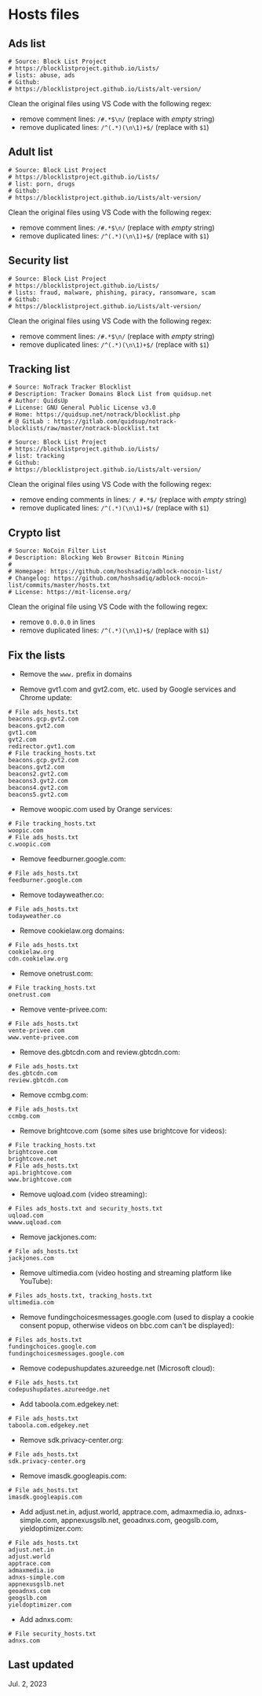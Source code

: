 # Hosts files

## Ads list

```
# Source: Block List Project
# https://blocklistproject.github.io/Lists/
# lists: abuse, ads
# Github:
# https://blocklistproject.github.io/Lists/alt-version/

```

Clean the original files using VS Code with the following regex:

- remove comment lines: `/#.*$\n/` (replace with *empty* string)
- remove duplicated lines: `/^(.*)(\n\1)+$/` (replace with `$1`)

## Adult list

```
# Source: Block List Project
# https://blocklistproject.github.io/Lists/
# list: porn, drugs
# Github:
# https://blocklistproject.github.io/Lists/alt-version/

```

Clean the original files using VS Code with the following regex:

- remove comment lines: `/#.*$\n/` (replace with *empty* string)
- remove duplicated lines: `/^(.*)(\n\1)+$/` (replace with `$1`)

## Security list

```
# Source: Block List Project
# https://blocklistproject.github.io/Lists/
# lists: fraud, malware, phishing, piracy, ransomware, scam
# Github:
# https://blocklistproject.github.io/Lists/alt-version/

```

Clean the original files using VS Code with the following regex:

- remove comment lines: `/#.*$\n/` (replace with *empty* string)
- remove duplicated lines: `/^(.*)(\n\1)+$/` (replace with `$1`)

## Tracking list

```
# Source: NoTrack Tracker Blocklist 
# Description: Tracker Domains Block List from quidsup.net
# Author: QuidsUp
# License: GNU General Public License v3.0
# Home: https://quidsup.net/notrack/blocklist.php
# @ GitLab : https://gitlab.com/quidsup/notrack-blocklists/raw/master/notrack-blocklist.txt

# Source: Block List Project
# https://blocklistproject.github.io/Lists/
# list: tracking
# Github:
# https://blocklistproject.github.io/Lists/alt-version/

```

Clean the original files using VS Code with the following regex:

- remove ending comments in lines: `/ #.*$/` (replace with *empty* string)
- remove duplicated lines: `/^(.*)(\n\1)+$/` (replace with `$1`)

## Crypto list

```
# Source: NoCoin Filter List
# Description: Blocking Web Browser Bitcoin Mining
#
# Homepage: https://github.com/hoshsadiq/adblock-nocoin-list/
# Changelog: https://github.com/hoshsadiq/adblock-nocoin-list/commits/master/hosts.txt
# License: https://mit-license.org/

```

Clean the original file using VS Code with the following regex:

- remove `0.0.0.0` in lines
- remove duplicated lines: `/^(.*)(\n\1)+$/` (replace with `$1`)

## Fix the lists

- Remove the `www.` prefix in domains

- Remove gvt1.com and gvt2.com, etc. used by Google services and Chrome update:

```
# File ads_hosts.txt
beacons.gcp.gvt2.com
beacons.gvt2.com
gvt1.com
gvt2.com
redirector.gvt1.com
# File tracking_hosts.txt
beacons.gcp.gvt2.com
beacons.gvt2.com
beacons2.gvt2.com
beacons3.gvt2.com
beacons4.gvt2.com
beacons5.gvt2.com
```

- Remove woopic.com used by Orange services:

```
# File tracking_hosts.txt
woopic.com
# File ads_hosts.txt
c.woopic.com
```

- Remove feedburner.google.com:

```
# File ads_hosts.txt
feedburner.google.com
```

- Remove todayweather.co:

```
# File ads_hosts.txt
todayweather.co
```

- Remove cookielaw.org domains:

```
# File ads_hosts.txt
cookielaw.org
cdn.cookielaw.org
```

- Remove onetrust.com:

```
# File tracking_hosts.txt
onetrust.com
```

- Remove vente-privee.com:

```
# File ads_hosts.txt
vente-privee.com
www.vente-privee.com
```

- Remove des.gbtcdn.com and review.gbtcdn.com:

```
# File ads_hosts.txt
des.gbtcdn.com
review.gbtcdn.com
```

- Remove ccmbg.com:

```
# File ads_hosts.txt
ccmbg.com
```

- Remove brightcove.com (some sites use brightcove for videos):

```
# File tracking_hosts.txt
brightcove.com
brightcove.net
# File ads_hosts.txt
api.brightcove.com
www.brightcove.com
```

- Remove uqload.com (video streaming):

```
# Files ads_hosts.txt and security_hosts.txt
uqload.com
wwww.uqload.com
```

- Remove jackjones.com:

```
# File ads_hosts.txt
jackjones.com
```

- Remove ultimedia.com (video hosting and streaming platform like YouTube):

```
# Files ads_hosts.txt, tracking_hosts.txt
ultimedia.com
```

- Remove fundingchoicesmessages.google.com (used to display a cookie consent popup, otherwise videos on bbc.com can't be displayed):

```
# Files ads_hosts.txt
fundingchoices.google.com
fundingchoicesmessages.google.com
```

- Remove codepushupdates.azureedge.net (Microsoft cloud):

```
# File ads_hosts.txt
codepushupdates.azureedge.net
```

- Add taboola.com.edgekey.net:

```
# File ads_hosts.txt
taboola.com.edgekey.net
```

- Remove sdk.privacy-center.org:

```
# File ads_hosts.txt
sdk.privacy-center.org
```

- Remove imasdk.googleapis.com:

```
# File ads_hosts.txt
imasdk.googleapis.com
```

- Add adjust.net.in, adjust.world, apptrace.com, admaxmedia.io, adnxs-simple.com,
appnexusgslb.net, geoadnxs.com, geogslb.com, yieldoptimizer.com:

```
# File ads_hosts.txt
adjust.net.in
adjust.world
apptrace.com
admaxmedia.io
adnxs-simple.com
appnexusgslb.net
geoadnxs.com
geogslb.com
yieldoptimizer.com
```

- Add adnxs.com:

```
# File security_hosts.txt
adnxs.com
```

## Last updated

Jul. 2, 2023
